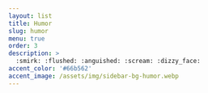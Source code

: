 ```yaml
---
layout: list
title: Humor
slug: humor
menu: true
order: 3
description: >
  :smirk: :flushed: :anguished: :scream: :dizzy_face:
accent_color: '#66b562'
accent_image: /assets/img/sidebar-bg-humor.webp
---
```

